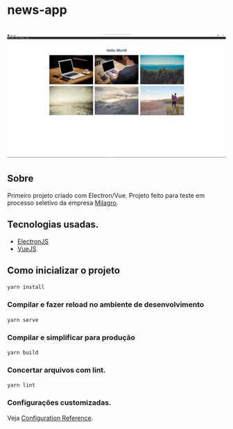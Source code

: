 # news-app

<h1 align="center">
  <img src="./src/assets/pic.png" alt="">
</h1>


## Sobre
 Primeiro projeto criado com Electron/Vue.
 Projeto feito para teste em processo seletivo da empresa [Milagro](https://milagro.cc/).

 

## Tecnologias usadas.
  - [ElectronJS](https://www.electronjs.org/)
  - [VueJS](https://vuejs.org/)


## Como inicializar o projeto
```
yarn install
```

### Compilar e fazer reload no ambiente de desenvolvimento
```
yarn serve
```

### Compilar e simplificar para produção
```
yarn build
```

### Concertar arquivos com lint.
```
yarn lint
```

### Configurações customizadas.
Veja [Configuration Reference](https://cli.vuejs.org/config/).
